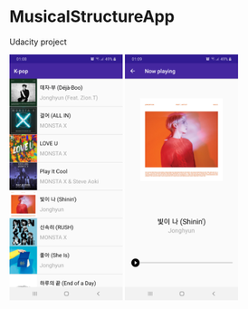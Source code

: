 # MusicalStructureApp
Udacity project


<img src="device-2019-10-28-010914.png" width="200"/> <img src="device-2019-10-28-011013.png" width="200"/>
